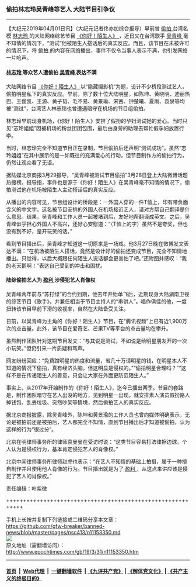 ### 偷拍林志玲吴青峰等艺人 大陆节目引争议
------------------------

<p>
 【大纪元2019年04月01日讯】（大纪元记者佟亦加综合报导）早前曾
 <a href="http://www.epochtimes.com/gb/tag/%E5%81%B7%E6%8B%8D.html">
  偷拍
 </a>
 台湾名模
 <a href="http://www.epochtimes.com/gb/tag/%E6%9E%97%E5%BF%97%E7%8E%B2.html">
  林志玲
 </a>
 的大陆网络综艺节目
 <a href="http://www.epochtimes.com/gb/tag/%E3%80%8A%E4%BD%A0%E5%A5%BD%EF%BC%81%E9%99%8C%E7%94%9F%E4%BA%BA%E3%80%8B.html">
  《你好！陌生人》
 </a>
 ，近日又在台湾歌手
 <a href="http://www.epochtimes.com/gb/tag/%E5%90%B4%E9%9D%92%E5%B3%B0.html">
  吴青峰
 </a>
 毫不知情的情况下，“测试”他被陌生人搭话后的真实反应。而且，该节目在未被许可的情况下，将
 <a href="http://www.epochtimes.com/gb/tag/%E5%81%B7%E6%8B%8D.html">
  偷拍
 </a>
 的内容在网络播出，事件不仅令当事人表示不满，也引发网络一片呛声。
</p>
<h4>
 <a href="http://www.epochtimes.com/gb/tag/%E6%9E%97%E5%BF%97%E7%8E%B2.html">
  林志玲
 </a>
 等众艺人遭偷拍
 <a href="http://www.epochtimes.com/gb/tag/%E5%90%B4%E9%9D%92%E5%B3%B0.html">
  吴青峰
 </a>
 表达不满
</h4>
<p>
 大陆网络节目
 <a href="http://www.epochtimes.com/gb/tag/%E3%80%8A%E4%BD%A0%E5%A5%BD%EF%BC%81%E9%99%8C%E7%94%9F%E4%BA%BA%E3%80%8B.html">
  《你好！陌生人》
 </a>
 以“隐藏摄影机”为题，设计不少桥段测试艺人，偷拍明星私下的真实反应。早前，除了数十位大陆明星，如陈坤、黄晓明、迪丽热巴、王俊凯、王源、黄子韬、毛不易、黄景瑜、宋茜、钟楚曦、夏雨、袁泉等均被“测试”，台湾艺人林志玲也曾遭遇暗守在机场的节目组偷拍。
</p>
<p>
 林志玲早前现身机场，《你好！陌生人》安排了假扮的孕妇测试她的爱心。当时只见“志玲姐姐”因被机场的粉丝团团包围，最后由身旁的助理去帮忙假孕妇放置行李。
</p>
<p>
 当时，林志玲完全不知道节目正在录制，节目偷拍后还声明“测试成功”。虽然“志玲姐姐”在其中展示的是一如既往的充满爱心的行动，但节目制作方的偷拍行为，仍然让观众看了无语。
</p>
<p>
 据陆媒北京商报3月29报导，“吴青峰被测试节目偷拍”3月28日登上大陆微博话题热搜榜。报导指，事件也是源于《你好！陌生人》在吴青峰毫不知情的情况下，偷拍测试他在机场被陌生人主动搭话后的真实反应。
</p>
<p>
 从播出的内容可见，节目组设计的桥段是：一外国人穿的一件T恤上，印有带负面含义的中文字。这名被节目安排的外国人在机场接近艺人，请对方帮自己翻译是什么意思。结果，吴青峰和工作人员一起被堵到后，友好地帮翻译成英文。之后，吴青峰似乎担心外国人不高兴，还好心安慰道：“（T恤上的字）虽然不是夸奖，但也没有到不好，是开玩笑的话。”
</p>
<p>
 看到节目播出后，吴青峰才知道这一切原来是一场戏。他3月27日晚在微博发文表达不满：“在机场被陌生人搭话，竟然是设计好的偷拍还变成节目，完全不知情地播出。只觉得，以后大概跟任何陌生人说话都会更害怕了吧。”还附图并感叹：“我的老天鹅啊！”表达自己受到的冲击和困扰。
</p>
<h4>
 陆综偷拍艺人为
 <a href="http://www.epochtimes.com/gb/tag/%E7%9B%88%E5%88%A9.html">
  盈利
 </a>
 涉侵犯艺人肖像权
</h4>
<p>
 吴青峰两年前与“苏打绿”的合约到期，他去年开始单飞后，近期现身大陆湖南卫视的综艺节目《歌手》，并兼任相当于节目主持人的“串讲人”。唱作俱佳的他，一度扭转该节目早前下滑的收视率，自然在大陆备受关注。
</p>
<p>
 日前，以吴青峰为主角的《你好！陌生人》节目，在“腾讯视频”上已有近1,900万次的点击量。此外，该节目在爱奇艺、芒果TV等平台的点击量均在攀升。
</p>
<p>
 虽然制作团队针对这期节目发文：“与其说是测试，不如说是给明星朋友开的一次小玩笑。”但仍引来一片质疑和骂声。
</p>
<p>
 网友纷纷回应：“免费蹭明星的热度和流量，省几十万请明星的钱，在明星本人不知道的情况下偷拍，真有经济头脑，但这明显是侵权的。”“偷拍明星合理吗？”“这样不是在传递陌生人的善意，只会让大家在外面更防范陌生人。”
</p>
<p>
 事实上，从2017年开始制作的《你好！陌生人》，迄今已播出两季。节目的套路是，制作团队暗守在艺人出没的地方，见到明星一出现，就安排素人演员假扮路人掉钱包、乱丢垃圾、突然吵架等情境，然后偷拍艺人的真实反应。
</p>
<p>
 据北京商报披露，除吴青峰外，陈坤和黄景瑜的工作人员也曾向媒体明确表示，无论是被拍前还是被拍后，艺人都完全不知情，直到节目播出后才知道被偷拍，认为这样的行为“很过分”。
</p>
<p>
 北京在明律师事务所的律师袁曼曼在受访时说：“这类节目容易打法律擦边球。个人认为是侵权行为，基本肯定侵犯艺人的肖像权。”
</p>
<p>
 北京中闻律师事务所律师赵虎也表示：“在艺人不知情的基础上拍摄，属于一种擅自制作并且使用他人肖像的行为。节目播出就是为了
 <a href="http://www.epochtimes.com/gb/tag/%E7%9B%88%E5%88%A9.html">
  盈利
 </a>
 ，从这点来讲应该是侵犯了艺人的肖像权。”
</p>
<p>
 责任编辑：叶紫微
</p>

+++++++++++++++++++++++++++++++++++++++++++++++++++++++++++<br/><br/>
手机上长按并复制下列链接或二维码分享本文章：<br/>
https://github.com/gfw-breaker/banned-news/blob/master/pages/nsc413/n11153350.md <br/>
<a href='https://github.com/gfw-breaker/banned-news/blob/master/pages/nsc413/n11153350.md'><img src='https://github.com/gfw-breaker/banned-news/blob/master/pages/nsc413/n11153350.md.png'/></a> <br/>
原文地址（需翻墙访问）：http://www.epochtimes.com/gb/19/3/31/n11153350.htm


------------------------
#### [首页](https://github.com/gfw-breaker/banned-news/blob/master/README.md) &nbsp;|&nbsp; [Web代理](https://github.com/labour-camp/helloworld) &nbsp;|&nbsp; [一键翻墙软件](https://github.com/gfw-breaker/nogfw/blob/master/README.md) &nbsp;| [《九评共产党》](https://github.com/gfw-breaker/9ping.md/blob/master/README.md#九评之一评共产党是什么) | [《解体党文化》](https://github.com/gfw-breaker/jtdwh.md/blob/master/README.md) | [《共产主义的终极目的》](https://github.com/gfw-breaker/gczydzjmd.md/blob/master/README.md)

